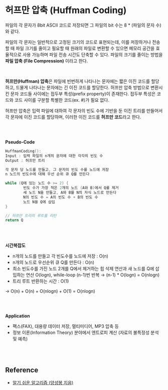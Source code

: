 # 허프만 압축 (Huffman Coding)

파일의 각 문자가 8bit ASCII 코드로 저장되면 그 파일의 bit 수는 8 * (파일의 문자 수)와 같다. 

파일의 각 문자는 일반적으로 고정된 크기의 코드로 표현되는데, 이를 저장하거나 전송할 때 파일 크기를 줄이고 필요할 때 원래의 파일로 변환할 수 있으면 메모리 공간을 효율적으로 사용 가능하며 파일 전송 시간도 단축할 수 있다. 파일의 크기를 줄이는 방법을 **파일 압축 (File Compression)** 이라고 한다.

<br>

**허프만(Huffman) 압축**은 파일에 빈번하게 나타나는 문자에는 짧은 이진 코드를 할당하고, 드물게 나타나는 문자에는 긴 이진 코드를 할당한다. 허프만 압축 방법으로 변환시킨 문자 코드들 사이에는 접두부 특성(prefix property)이 존재한다. 접두부 특성은 코드와 코드 사이를 구분할 특별한 코드(ex. #)가 필요 없다.

허프만 압축은 입력 파일에 대하여 각 문자의 빈도 수에 기반을 둔 이진 트리를 만들어서 각 문자에 이진 코드를 할당하며, 이러한 이진 코드를 **허프만 코드**라고 한다.

<br>
<br>

**Pseudo-Code**

```c
HuffmanCoding():
Input : 입력 파일의 n개의 문자에 대한 각각의 빈도 수
Output : 허프만 트리

각 문자 당 노드를 만들고, 그 문자의 빈도 수를 노드에 저장
n 노드의 빈도수에 대해 우선 순위 큐 Q를 만든다

while (Q에 있는 노드 수 >= 2) {
		빈도 수가 가장 적은 2개의 노드 (A와 B)에서 Q를 제거
		새 노드 N을 만들고, A와 B를 N의 자식 노드로 만든다
		N의 빈도 수 = A의 빈도 수 + B의 빈도 수
		노드 N을 Q에 삽입
}

// 허프만 트리의 루트를 리턴
return Q
```

<br>
<br>


**시간복잡도**

- n개의 노드를 만들고 각 빈도수를 노드에 저장 : O(n)
- n개의 노드로 우선순위 큐 Q를 만든다 : O(n)
- 최소 빈도수를 가진 노드 2개를 Q에서 제거하는 힙 삭제 연산과 새 노드를 Q에 삽입하는 연산 O(logn), while-loop (n-1)번 반복 → (n-1) * O(logn) = O(nlogn)
- 트리 루트 반환하는 시간 : O(1)

→ O(n) + O(n) + O(nlogn) + O(1) = O(nlogn)

<br>
<br>

**Application**

- 팩스(FAX), 대용량 데이터 저장, 멀티미디어, MP3 압축 등
- 정보 이론(Information Theory) 분야에서 엔트로피 계산 (자료의 불특정성 분석 및 예측)

<br>
<br>

## Reference
- [알기 쉬운 알고리즘 (양성봉 지음)](http://www.kyobobook.co.kr/product/detailViewKor.laf?mallGb=KOR&ejkGb=KOR&linkClass=&barcode=9788970504896)
